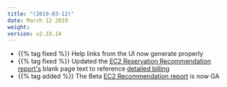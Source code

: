 ```yaml
---
title: "(2019-03-12)"
date: March 12 2019
weight:
version: v2.33.14
---
```

- {{% tag fixed %}} Help links from the UI now generate properly
- {{% tag fixed %}} Updated the [EC2 Reservation Recommendation report's](https://docs.metricly.com/reports/reports-ec2-reservations/) blank page text to reference [detailed billing](https://docs.metricly.com/integrations/aws-integration/aws-detailed-billing/)
- {{% tag added %}} The Beta [EC2 Recommendation report](https://docs.metricly.com/reports/reports-ec2-reservations/) is now GA
